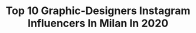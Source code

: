 ---
title: Top 10 Graphic-Designers Instagram Influencers In Milan In 2020
description: >-
  Find top graphic-designers Instagram influencers in Milan in 2020. Most popular hashtags: #graphicdesign #design #graphic #graphicdesigner.
platform: Instagram
profiles:
  - username: "eenreeco"
    fullname: >-
      Enrico
    location: "Italy"
    followers: 2421
    engagement: 905
    commentsToLikes: 0.058519
    id: ck5zstkgsz5ur0i14o9cc12fv
    verified: false
    hashtags: ""
  - username: "elenasessa"
    fullname: >-
      FASHION • TRAVEL • INSPO
    location: "Italy"
    followers: 32084
    engagement: 134
    commentsToLikes: 0.044862
    id: ck8szj7u1onm60j78s0krfemc
    verified: false
    hashtags: "#stayhome, #makeupaddict, #outfitpost, #hairstyle"
  - username: "onpackaging"
    fullname: >-
      On Packaging
    location: "Italy"
    followers: 79872
    engagement: 223
    commentsToLikes: 0.008402
    id: ck14grnaf6ohv0i190ir1b9p5
    verified: false
    hashtags: "#subway, #coffeeshop, #game, #minimalism"
  - username: "ludovico.pincini"
    fullname: >-
      Ludovico Pincini
    location: "Italy"
    followers: 103519
    engagement: 145
    commentsToLikes: 0.010148
    id: ck8t8unwelw400j78we56ajfa
    verified: false
    hashtags: "#logotype, #logobrand, #branding, #dribbble"
  - username: "il_brigante_portrait"
    fullname: >-
      Alessandro Fotografo Ritratti
    location: "Italy"
    followers: 3852
    engagement: 2045
    commentsToLikes: 0.079575
    id: ck13bdt0yuy1r0i196x45b34l
    verified: false
    hashtags: "#ritratto, #wowportrait, #italiaportraits, #makeportraits"
  - username: "pierolissoni"
    fullname: >-
      Lissoni & Partners
    location: "Italy"
    followers: 74932
    engagement: 114
    commentsToLikes: 0.015830
    id: ck0tvk06ebpb60i19m9th4c0h
    verified: true
    hashtags: "#lissoniandpartners, #sketch, #graphicdesign, #graphicdesigner"
  - username: "jay_t_world"
    fullname: >-
      Jay T
    location: "Italy"
    followers: 9702
    engagement: 569
    commentsToLikes: 0.011940
    id: ck0vv2jicn8uz0i19jrvefsda
    verified: false
    hashtags: "#earth, #maschera, #skull, #weed"
  - username: "napoletanopasquale79"
    fullname: >-
      ∞ ᑭαᔕɊμα⍳ξ  ᑎα⍴㋡⍳ξ☂α⋒⍟  ♔☈ξα⍳
    location: "Italy"
    followers: 56829
    engagement: 450
    commentsToLikes: 0.212061
    id: ck6u6mbb1gfl50j714wpriydh
    verified: false
    hashtags: "#iosonolamiacitta, #isometrics, #argento, #mgaddicted"
  - username: "jjahcky"
    fullname: >-
      JAHCKY 💙🌧
    location: "Italy"
    followers: 20699
    engagement: 1171
    commentsToLikes: 0.614236
    id: ck1357lmf03nf0i19tia4dloa
    verified: false
    hashtags: "#futurerider, #streetstyle, #streetwear, #airforce"
  - username: "_mirko_speranza_"
    fullname: >-
      Mirko • CONTENT CREATOR • MUA
    location: "Italy"
    followers: 5956
    engagement: 677
    commentsToLikes: 0.150422
    id: ck8tc9c2yyqxy0j78lcnfi47b
    verified: false
    hashtags: "#hudabeautypastelobsessions, #makeup, #yesabh, #tutorial"
---